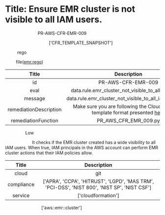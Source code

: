 



# Title: Ensure EMR cluster is not visible to all IAM users.


***<font color="white">Master Test Id:</font>*** PR-AWS-CFR-EMR-009

***<font color="white">Master Snapshot Id:</font>*** ['CFR_TEMPLATE_SNAPSHOT']

***<font color="white">type:</font>*** rego

***<font color="white">rule:</font>*** file([emr.rego])  
  
  
  
  

|Title|Description|
| :---: | :---: |
|id|PR-AWS-CFR-EMR-009|
|eval|data.rule.emr_cluster_not_visible_to_all_iam_users|
|message|data.rule.emr_cluster_not_visible_to_all_iam_users_err|
|remediationDescription|Make sure you are following the Cloudformation template format presented <a href='https://docs.aws.amazon.com/AWSCloudFormation/latest/UserGuide/aws-resource-elasticmapreduce-cluster.html' target='_blank'>here</a>|
|remediationFunction|PR_AWS_CFR_EMR_009.py|


***<font color="white">Severity:</font>*** Low

***<font color="white">Description:</font>*** It checks if the EMR cluster created has a wide visibility to all IAM users. When true, IAM principals in the AWS account can perform EMR cluster actions that their IAM policies allow.  
  
  

|Title|Description|
| :---: | :---: |
|cloud|git|
|compliance|['APRA', 'CCPA', 'HITRUST', 'LGPD', 'MAS TRM', 'PCI-DSS', 'NIST 800', 'NIST SP', 'NIST CSF']|
|service|['cloudformation']|


***<font color="white">Resource Types:</font>*** ['aws::emr::cluster']


[emr.rego]: https://github.com/prancer-io/prancer-compliance-test/tree/master/aws/iac/emr.rego

